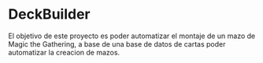 # DeckBuilder
El objetivo de este proyecto es poder automatizar el montaje de un mazo de Magic the Gathering,  a base de una base de datos de cartas poder automatizar la creacion de mazos.